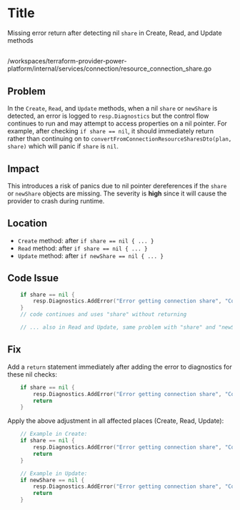 # Title

Missing error return after detecting nil `share` in Create, Read, and Update methods

##

/workspaces/terraform-provider-power-platform/internal/services/connection/resource_connection_share.go

## Problem

In the `Create`, `Read`, and `Update` methods, when a nil `share` or `newShare` is detected, an error is logged to `resp.Diagnostics` but the control flow continues to run and may attempt to access properties on a nil pointer. For example, after checking `if share == nil`, it should immediately return rather than continuing on to `convertFromConnectionResourceSharesDto(plan, share)` which will panic if `share` is `nil`.

## Impact

This introduces a risk of panics due to nil pointer dereferences if the `share` or `newShare` objects are missing. The severity is **high** since it will cause the provider to crash during runtime.

## Location

- `Create` method: after `if share == nil { ... }`
- `Read` method: after `if share == nil { ... }`
- `Update` method: after `if newShare == nil { ... }`

## Code Issue

```go
	if share == nil {
		resp.Diagnostics.AddError("Error getting connection share", "Connection share not found")
	}
	// code continues and uses "share" without returning

	// ... also in Read and Update, same problem with "share" and "newShare"
```

## Fix

Add a `return` statement immediately after adding the error to diagnostics for these nil checks:

```go
	if share == nil {
		resp.Diagnostics.AddError("Error getting connection share", "Connection share not found")
		return
	}
```

Apply the above adjustment in all affected places (Create, Read, Update):

```go
	// Example in Create:
	if share == nil {
		resp.Diagnostics.AddError("Error getting connection share", "Connection share not found")
		return
	}

	// Example in Update:
	if newShare == nil {
		resp.Diagnostics.AddError("Error getting connection share", "Connection share not found")
		return
	}
```
